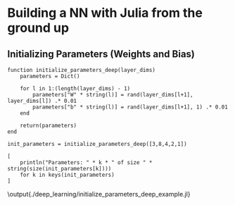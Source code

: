 

# Building a NN with Julia from the ground up



## Initializing Parameters (Weights and Bias)

```julia:./deep_learning/initialize_parameters_deep
function initialize_parameters_deep(layer_dims)
    parameters = Dict()

    for l in 1:(length(layer_dims) - 1)
        parameters["W" * string(l)] = rand(layer_dims[l+1], layer_dims[l]) .* 0.01
        parameters["b" * string(l)] = rand(layer_dims[l+1], 1) .* 0.01
    end

    return(parameters)
end
```

```julia:./deep_learning/initialize_parameters_deep_example
init_parameters = initialize_parameters_deep([3,8,4,2,1])

[
    println("Parameters: " * k * " of size " * string(size(init_parameters[k]))) 
    for k in keys(init_parameters)
]
```
\output{./deep_learning/initialize_parameters_deep_example.jl}